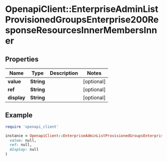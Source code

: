 # OpenapiClient::EnterpriseAdminListProvisionedGroupsEnterprise200ResponseResourcesInnerMembersInner

## Properties

| Name | Type | Description | Notes |
| ---- | ---- | ----------- | ----- |
| **value** | **String** |  | [optional] |
| **ref** | **String** |  | [optional] |
| **display** | **String** |  | [optional] |

## Example

```ruby
require 'openapi_client'

instance = OpenapiClient::EnterpriseAdminListProvisionedGroupsEnterprise200ResponseResourcesInnerMembersInner.new(
  value: null,
  ref: null,
  display: null
)
```

